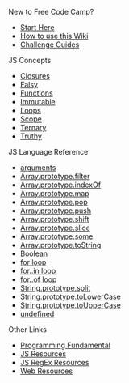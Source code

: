 New to Free Code Camp?
- [Start Here](https://github.com/FreeCodeCamp/FreeCodeCamp/wiki/Start-Here)
- [How to use this Wiki](https://github.com/FreeCodeCamp/freecodecamp/wiki/How-to-use-the-Free-Code-Camp-Wiki)
- [Challenge Guides](https://github.com/FreeCodeCamp/FreeCodeCamp/wiki/Map)

JS Concepts
- [Closures](https://github.com/freecodecamp/freecodecamp/wiki/js-closures)
- [Falsy](https://github.com/freecodecamp/freecodecamp/wiki/js-falsy)
- [Functions](https://github.com/freecodecamp/freecodecamp/wiki/js-functions)
- [Immutable](https://github.com/freecodecamp/freecodecamp/wiki/js-immutable)
- [Loops](https://github.com/freecodecamp/freecodecamp/wiki/js-loops)
- [Scope](https://github.com/freecodecamp/freecodecamp/wiki/js-scope)
- [Ternary](https://github.com/freecodecamp/freecodecamp/wiki/js-ternary)
- [Truthy](https://github.com/freecodecamp/freecodecamp/wiki/js-truthy)

JS Language Reference
- [arguments](https://github.com/freecodecamp/freecodecamp/wiki/js-arguments)
- [Array.prototype.filter](https://github.com/freecodecamp/freecodecamp/wiki/js-array-prototype-filter)
- [Array.prototype.indexOf](https://github.com/freecodecamp/freecodecamp/wiki/js-array-prototype-indexof)
- [Array.prototype.map](https://github.com/freecodecamp/freecodecamp/wiki/js-array-prototype-map)
- [Array.prototype.pop](https://github.com/freecodecamp/freecodecamp/wiki/js-array-prototype-pop)
- [Array.prototype.push](https://github.com/freecodecamp/freecodecamp/wiki/js-array-prototype-push)
- [Array.prototype.shift](https://github.com/freecodecamp/freecodecamp/wiki/js-array-prototype-shift)
- [Array.prototype.slice](https://github.com/freecodecamp/freecodecamp/wiki/js-array-prototype-slice)
- [Array.prototype.some](https://github.com/freecodecamp/freecodecamp/wiki/js-array-prototype-some)
- [Array.prototype.toString](https://github.com/freecodecamp/freecodecamp/wiki/js-array-prototype-tostring)
- [Boolean](https://github.com/FreeCodeCamp/FreeCodeCamp/wiki/js-Boolean)
- [for loop](https://github.com/freecodecamp/freecodecamp/wiki/js-for-loop)
- [for..in loop](https://github.com/freecodecamp/freecodecamp/wiki/js-for-in-loop)
- [for..of loop](https://github.com/freecodecamp/freecodecamp/wiki/js-for-of-loop)
- [String.prototype.split](https://github.com/FreeCodeCamp/FreeCodeCamp/wiki/js-String-prototype-split)
- [String.prototype.toLowerCase](https://github.com/FreeCodeCamp/FreeCodeCamp/wiki/js-String-prototype-toLowerCase)
- [String.prototype.toUpperCase](https://github.com/FreeCodeCamp/FreeCodeCamp/wiki/js-String-prototype-toUpperCase)
- [undefined](https://github.com/freecodecamp/freecodecamp/wiki/js-undefined)

Other Links
- [Programming Fundamental](https://github.com/freecodecamp/freecodecamp/wiki/programming-fundamental)
- [JS Resources](https://github.com/freecodecamp/freecodecamp/wiki/js-resources)
- [JS RegEx Resources](https://github.com/FreeCodeCamp/FreeCodeCamp/wiki/JS-Regex-Resources)
- [Web Resources](https://github.com/FreeCodeCamp/FreeCodeCamp/wiki/Web-Resources)